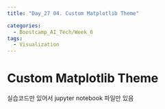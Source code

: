 ```yaml
---
title: "Day_27 04. Custom Matplotlib Theme"

categories:
  - Boostcamp_AI_Tech/Week_6
tags:
  - Visualization
---
```


# Custom Matplotlib Theme

실습코드만 있어서 jupyter notebook 파일만 있음

